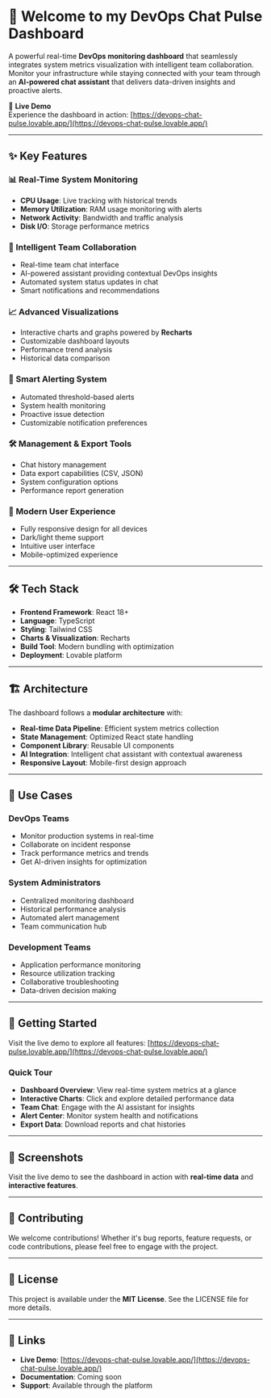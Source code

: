 # 👋 Welcome to my DevOps Chat Pulse Dashboard  

A powerful real-time **DevOps monitoring dashboard** that seamlessly integrates system metrics visualization with intelligent team collaboration. Monitor your infrastructure while staying connected with your team through an **AI-powered chat assistant** that delivers data-driven insights and proactive alerts.  

🚀 **Live Demo**  
Experience the dashboard in action: [https://devops-chat-pulse.lovable.app/](https://devops-chat-pulse.lovable.app/)  

---

## ✨ Key Features  

### 📊 Real-Time System Monitoring  
- **CPU Usage**: Live tracking with historical trends  
- **Memory Utilization**: RAM usage monitoring with alerts  
- **Network Activity**: Bandwidth and traffic analysis  
- **Disk I/O**: Storage performance metrics  

### 💬 Intelligent Team Collaboration  
- Real-time team chat interface  
- AI-powered assistant providing contextual DevOps insights  
- Automated system status updates in chat  
- Smart notifications and recommendations  

### 📈 Advanced Visualizations  
- Interactive charts and graphs powered by **Recharts**  
- Customizable dashboard layouts  
- Performance trend analysis  
- Historical data comparison  

### 🚨 Smart Alerting System  
- Automated threshold-based alerts  
- System health monitoring  
- Proactive issue detection  
- Customizable notification preferences  

### 🛠️ Management & Export Tools  
- Chat history management  
- Data export capabilities (CSV, JSON)  
- System configuration options  
- Performance report generation  

### 📱 Modern User Experience  
- Fully responsive design for all devices  
- Dark/light theme support  
- Intuitive user interface  
- Mobile-optimized experience  

---

## 🛠️ Tech Stack  

- **Frontend Framework**: React 18+  
- **Language**: TypeScript  
- **Styling**: Tailwind CSS  
- **Charts & Visualization**: Recharts  
- **Build Tool**: Modern bundling with optimization  
- **Deployment**: Lovable platform  

---

## 🏗️ Architecture  

The dashboard follows a **modular architecture** with:  
- **Real-time Data Pipeline**: Efficient system metrics collection  
- **State Management**: Optimized React state handling  
- **Component Library**: Reusable UI components  
- **AI Integration**: Intelligent chat assistant with contextual awareness  
- **Responsive Layout**: Mobile-first design approach  

---

## 🎯 Use Cases  

### DevOps Teams  
- Monitor production systems in real-time  
- Collaborate on incident response  
- Track performance metrics and trends  
- Get AI-driven insights for optimization  

### System Administrators  
- Centralized monitoring dashboard  
- Historical performance analysis  
- Automated alert management  
- Team communication hub  

### Development Teams  
- Application performance monitoring  
- Resource utilization tracking  
- Collaborative troubleshooting  
- Data-driven decision making  

---

## 🚦 Getting Started  

Visit the live demo to explore all features: [https://devops-chat-pulse.lovable.app/](https://devops-chat-pulse.lovable.app/)  

### Quick Tour  
- **Dashboard Overview**: View real-time system metrics at a glance  
- **Interactive Charts**: Click and explore detailed performance data  
- **Team Chat**: Engage with the AI assistant for insights  
- **Alert Center**: Monitor system health and notifications  
- **Export Data**: Download reports and chat histories  

---

## 📸 Screenshots  
Visit the live demo to see the dashboard in action with **real-time data** and **interactive features**.  

---

## 🤝 Contributing  
We welcome contributions! Whether it's bug reports, feature requests, or code contributions, please feel free to engage with the project.  

---

## 📄 License  
This project is available under the **MIT License**. See the LICENSE file for more details.  

---

## 🔗 Links  
- **Live Demo**: [https://devops-chat-pulse.lovable.app/](https://devops-chat-pulse.lovable.app/)  
- **Documentation**: Coming soon  
- **Support**: Available through the platform  
